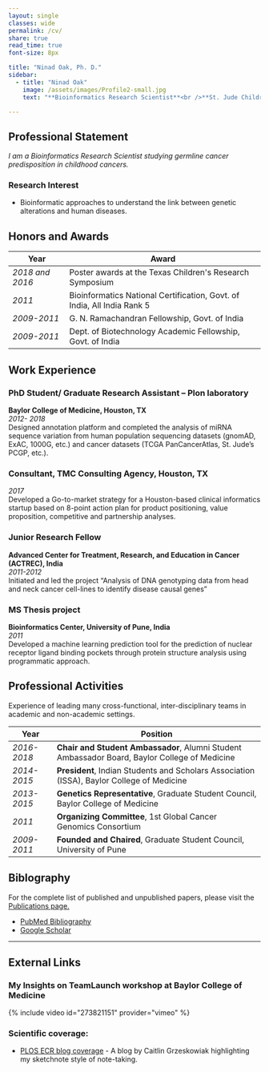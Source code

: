 ```yaml
---
layout: single
classes: wide
permalink: /cv/
share: true
read_time: true
font-size: 8px

title: "Ninad Oak, Ph. D."
sidebar:
  - title: "Ninad Oak"
    image: /assets/images/Profile2-small.jpg
    text: "**Bioinformatics Research Scientist**<br />**St. Jude Children's Research Hospital**<br /><br />**EDUCATION**<br />**PhD (Plon Lab)**<br />**Baylor College of Medicine**<br />_2017_<br /><br />**M.Sc.**<br />**University of Pune**<br />_2011_<br /><br /> **Life Science Entrepreneurship Certification**<br />**Rice University**<br />_2017_<br /><br /><br />**EXPERIENCE**<br />**Consultant**<br />**TMC Consulting Agency**<br />_2017_<br /><br />**Junior Research Fellow**<br />**ACTREC, India**<br />_2011-2012_"

---
```

## Professional Statement
_I am a Bioinformatics Research Scientist studying germline cancer predisposition in childhood cancers._

### Research Interest
- Bioinformatic approaches to understand the link between genetic alterations and human diseases.

## Honors and Awards

| Year         | Award                                       |
| ------------ | ------------------------------------------- |
| _2018 and 2016_ | Poster awards at the Texas Children's Research Symposium |
| _2011_  | Bioinformatics National Certification, Govt. of India, All India Rank 5 |
| _2009-2011_| G. N. Ramachandran Fellowship, Govt. of India |
| _2009-2011_ | Dept. of Biotechnology Academic Fellowship, Govt. of India |

## Work Experience

### PhD Student/ Graduate Research Assistant – Plon laboratory
**Baylor College of Medicine, Houston, TX** <br />
_2012- 2018_<br />
Designed annotation platform and completed the analysis of miRNA sequence variation from human population sequencing datasets (gnomAD, ExAC, 1000G, etc.) and cancer datasets (TCGA PanCancerAtlas, St. Jude’s PCGP, etc.).

### Consultant, TMC Consulting Agency, Houston, TX
_2017_<br />
Developed a Go-to-market strategy for a Houston-based clinical informatics startup based on 8-point action plan for product positioning, value proposition, competitive and partnership analyses.

### Junior Research Fellow
**Advanced Center for Treatment, Research, and Education in Cancer (ACTREC), India**<br />
_2011-2012_<br />
Initiated and led the project “Analysis of DNA genotyping data from head and neck cancer cell-lines to identify disease causal genes”

### MS Thesis project
**Bioinformatics Center, University of Pune, India**<br />
_2011_<br />
Developed a machine learning prediction tool for the prediction of nuclear receptor ligand binding pockets through protein structure analysis using programmatic approach.


## Professional Activities
Experience of leading many cross-functional, inter-disciplinary teams in academic and non-academic settings. <br />

| Year             | Position                                              |
| ---------------- | ----------------------------------------------------- |
| _2016- 2018_  | **Chair and Student Ambassador**, Alumni Student Ambassador Board, Baylor College of Medicine|
| _2014- 2015_ | **President**, Indian Students and Scholars Association (ISSA), Baylor College of Medicine |
| _2013- 2015_ | **Genetics Representative**, Graduate Student Council, Baylor College of Medicine|
| _2011_ | **Organizing Committee**, 1st Global Cancer Genomics Consortium |
| _2009- 2011_ | **Founded and Chaired**, Graduate Student Council, University of Pune |


## Biblography

For the complete list of published and unpublished papers, please visit the [Publications page.](/publications/)
- [PubMed Bibliography](https://www.ncbi.nlm.nih.gov/sites/myncbi/1jQDtZLm9on5T/bibliography/40122621/public/?sort=date&direction=ascending)
- [Google Scholar](https://scholar.google.com/citations?user=oE-Da48AAAAJ&hl=en)

---
## External Links

### My Insights on TeamLaunch workshop at Baylor College of Medicine
{% include video id="273821151" provider="vimeo" %}

### Scientific coverage:

- [PLOS ECR blog coverage](http://blogs.plos.org/thestudentblog/2017/01/31/the-art-of-selling-science-presenting-an-engaging-scientific-talk/) - A blog by Caitlin Grzeskowiak highlighting my sketchnote style of note-taking.
